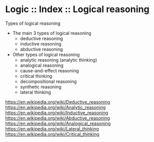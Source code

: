 # Logic :: Index :: Logical reasoning

Types of logical reasoning
- The main 3 types of logical reasoning
  - deductive reasoning
  - inductive reasoning
  - abductive reasoning
- Other types of logical reasoning
  - analytic reasoning (analytic thinking)
  - analogical reasoning
  - cause-and-effect reasoning
  - critical thinking
  - decompositional reasoning
  - synthetic reasoning
  - lateral thinking



https://en.wikipedia.org/wiki/Deductive_reasoning
https://en.wikipedia.org/wiki/Analytic_reasoning
https://en.wikipedia.org/wiki/Inductive_reasoning
https://en.wikipedia.org/wiki/Abductive_reasoning
https://en.wikipedia.org/wiki/Analogical_reasoning
https://en.wikipedia.org/wiki/Lateral_thinking
https://en.wikipedia.org/wiki/Critical_thinking
